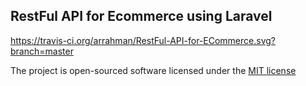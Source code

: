 ## RestFul API for Ecommerce using Laravel 

https://travis-ci.org/arrahman/RestFul-API-for-ECommerce.svg?branch=master

The project is open-sourced software licensed under the [MIT license](http://opensource.org/licenses/MIT)

